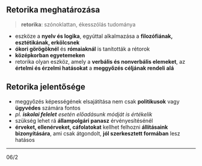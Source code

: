 ## Retorika meghatározása
> **retorika**: szónoklattan, ékesszólás tudománya
- eszköze a **nyelv és logika**, egyúttal alkalmazása a **filozófiának, esztétikának, erkölcsnek**
- **ókori görögöknél** és **rómaiaknál** is tanították a rétorok
- **középkorban egyetemeken**
- retorika olyan eszköz, amely a **verbális és nonverbális elemeket**, az **értelmi és érzelmi hatásokat** a **meggyőzés céljának rendeli alá**
## Retorika jelentősége
- meggyőzés képességének elsajátítása nem csak **politikusok** vagy **ügyvédes** számára fontos
- *pl. **iskolai felelet** esetén előadásunk módját is értékelik*
- szükség lehet rá **állampolgári panasz** érvényesítésénél
- **érveket, ellenérveket, cáfolatokat** kellhet felhozni **állításaink bizonyítására**, ami csak átgondolt, **jól szerkesztett formában** lesz hatásos
---
06/2